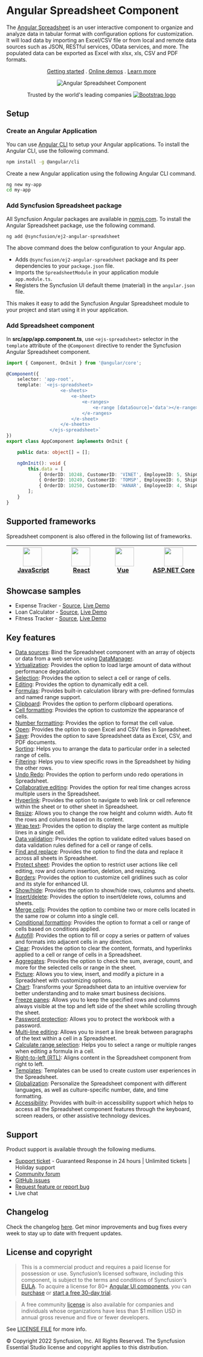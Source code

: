 # Angular Spreadsheet Component

The [Angular Spreadsheet](https://www.syncfusion.com/angular-ui-components/angular-spreadsheet?utm_source=npm&utm_medium=listing&utm_campaign=angular-spreadsheet-npm) is an user interactive component to organize and analyze data in tabular format with configuration options for customization. It will load data by importing an Excel/CSV file or from local and remote data sources such as JSON, RESTful services, OData services, and more. The populated data can be exported as Excel with xlsx, xls, CSV and PDF formats.

<p align="center">
    <a href="https://ej2.syncfusion.com/angular/documentation/spreadsheet/getting-started/?utm_source=npm&utm_medium=listing&utm_campaign=angular-spreadsheet-npm">Getting started</a> . 
    <a href="https://ej2.syncfusion.com/angular/demos/?utm_source=npm&utm_medium=listing&utm_campaign=angular-spreadsheet-npm#/material/spreadsheet/default">Online demos</a> . 
    <a href="https://www.syncfusion.com/angular-components/angular-spreadsheet?utm_source=npm&utm_medium=listing&utm_campaign=angular-spreadsheet-npm">Learn more</a>
</p>

<p align="center">
    <img src="https://raw.githubusercontent.com/SyncfusionExamples/nuget-img/master/angular/angular-spreadsheet.png" alt="Angular Spreadsheet Component" />
</p>

<p align="center">
Trusted by the world's leading companies
  <a href="https://www.syncfusion.com">
    <img src="https://raw.githubusercontent.com/SyncfusionExamples/nuget-img/master/syncfusion/syncfusion-trusted-companies.webp" alt="Bootstrap logo">
  </a>
</p>

## Setup

### Create an Angular Application

You can use [Angular CLI](https://github.com/angular/angular-cli) to setup your Angular applications. To install the Angular CLI, use the following command.

```bash
npm install -g @angular/cli
```

Create a new Angular application using the following Angular CLI command.

```bash
ng new my-app
cd my-app
```

### Add Syncfusion Spreadsheet package

All Syncfusion Angular packages are available in [npmjs.com](https://www.npmjs.com/~syncfusionorg). To install the Angular Spreadsheet package, use the following command.

```bash
ng add @syncfusion/ej2-angular-spreadsheet
```

The above command does the below configuration to your Angular app.
 
 * Adds `@syncfusion/ej2-angular-spreadsheet` package and its peer dependencies to your `package.json` file.
 * Imports the `SpreadsheetModule` in your application module `app.module.ts`.
 * Registers the Syncfusion UI default theme (material) in the `angular.json` file.

This makes it easy to add the Syncfusion Angular Spreadsheet module to your project and start using it in your application.

### Add Spreadsheet component

In **src/app/app.component.ts**, use `<ejs-spreadsheet>` selector in the `template` attribute of the `@Component` directive to render the Syncfusion Angular Spreadsheet component.

```typescript
import { Component, OnInit } from '@angular/core';

@Component({
    selector: 'app-root',
    template: `<ejs-spreadsheet>
                    <e-sheets>
                        <e-sheet>
                            <e-ranges>
                                <e-range [dataSource]='data'></e-range>
                            </e-ranges>
                        </e-sheet>
                    </e-sheets>
                </ejs-spreadsheet>`
})
export class AppComponent implements OnInit {

    public data: object[] = [];

    ngOnInit(): void {
        this.data = [
            { OrderID: 10248, CustomerID: 'VINET', EmployeeID: 5, ShipCity: 'Reims' },
            { OrderID: 10249, CustomerID: 'TOMSP', EmployeeID: 6, ShipCity: 'Münster' },
            { OrderID: 10250, CustomerID: 'HANAR', EmployeeID: 4, ShipCity: 'Lyon' }
        ];
    }
}
```

## Supported frameworks

Spreadsheet component is also offered in the following list of frameworks.

| [<img src="https://ej2.syncfusion.com/github/images/js.svg" height="50" />](https://www.syncfusion.com/javascript-ui-controls?utm_medium=listing&utm_source=github)<br/>&nbsp;&nbsp;&nbsp;&nbsp;&nbsp;[JavaScript](https://www.syncfusion.com/javascript-ui-controls?utm_medium=listing&utm_source=github)&nbsp;&nbsp;&nbsp;&nbsp; | [<img src="https://ej2.syncfusion.com/github/images/react.svg"  height="50" />](https://www.syncfusion.com/react-ui-components?utm_medium=listing&utm_source=github)<br/>&nbsp;&nbsp;&nbsp;&nbsp;&nbsp;&nbsp;&nbsp;[React](https://www.syncfusion.com/react-ui-components?utm_medium=listing&utm_source=github)&nbsp;&nbsp;&nbsp;&nbsp;&nbsp;&nbsp; | [<img src="https://ej2.syncfusion.com/github/images/vue.svg" height="50" />](https://www.syncfusion.com/vue-ui-components?utm_medium=listing&utm_source=github)<br/>&nbsp;&nbsp;&nbsp;&nbsp;&nbsp;&nbsp;&nbsp;[Vue](https://www.syncfusion.com/vue-ui-components?utm_medium=listing&utm_source=github)&nbsp;&nbsp;&nbsp;&nbsp;&nbsp;&nbsp;&nbsp;&nbsp;&nbsp; | [<img src="https://ej2.syncfusion.com/github/images/netcore.svg" height="50" />](https://www.syncfusion.com/aspnet-core-ui-controls?utm_medium=listing&utm_source=github)<br/>&nbsp;&nbsp;[ASP.NET&nbsp;Core](https://www.syncfusion.com/aspnet-core-ui-controls?utm_medium=listing&utm_source=github)&nbsp;&nbsp; | [<img src="https://ej2.syncfusion.com/github/images/netmvc.svg" height="50" />](https://www.syncfusion.com/aspnet-mvc-ui-controls?utm_medium=listing&utm_source=github)<br/>&nbsp;&nbsp;[ASP.NET&nbsp;MVC](https://www.syncfusion.com/aspnet-mvc-ui-controls?utm_medium=listing&utm_source=github)&nbsp;&nbsp; | 
| :-----: | :-----: | :-----: | :-----: | :-----: |

## Showcase samples

* Expense Tracker - [Source](https://github.com/syncfusion/ej2-showcase-angular-expensetracker?utm_source=npm&utm_medium=listing&utm_campaign=angular-spreadsheet-npm), [Live Demo](https://ej2.syncfusion.com/showcase/angular/expensetracker/#/dashboard?utm_source=npm&utm_medium=listing&utm_campaign=angular-spreadsheet-npm)
* Loan Calculator - [Source](https://github.com/syncfusion/ej2-sample-ng-loancalculator?utm_source=npm&utm_medium=listing&utm_campaign=angular-spreadsheet-npm), [Live Demo](https://ej2.syncfusion.com/showcase/angular/loancalculator/?utm_source=npm&utm_medium=listing&utm_campaign=angular-spreadsheet-npm)
* Fitness Tracker - [Source](https://github.com/SyncfusionExamples/showcase-angular-health-tracker-dashboard-demo), [Live Demo](https://ej2.syncfusion.com/showcase/angular/fitness-tracker-app/)

## Key features

* [Data sources](https://ej2.syncfusion.com/angular/documentation/spreadsheet/data-binding/?utm_source=npm&utm_medium=listing&utm_campaign=angular-spreadsheet-npm#local-data): Bind the Spreadsheet component with an array of objects or data from a web service using [DataManager](https://ej2.syncfusion.com/angular/documentation/data/data-binding/).
* [Virtualization](https://ej2.syncfusion.com/angular/documentation/spreadsheet/scrolling/?utm_source=npm&utm_medium=listing&utm_campaign=angular-spreadsheet-npm#virtual-scrolling): Provides the option to load large amount of data without performance degradation.
* [Selection](https://ej2.syncfusion.com/angular/documentation/spreadsheet/selection/?utm_source=npm&utm_medium=listing&utm_campaign=angular-spreadsheet-npm): Provides the option to select a cell or range of cells.
* [Editing](https://ej2.syncfusion.com/angular/documentation/spreadsheet/editing/?utm_source=npm&utm_medium=listing&utm_campaign=angular-spreadsheet-npm): Provides the option to dynamically edit a cell.
* [Formulas](https://ej2.syncfusion.com/angular/demos/?utm_source=npm&utm_medium=listing&utm_campaign=angular-spreadsheet-npm#/material/spreadsheet/formula): Provides built-in calculation library with pre-defined formulas and named range support.
* [Clipboard](https://ej2.syncfusion.com/angular/documentation/spreadsheet/clipboard/?utm_source=npm&utm_medium=listing&utm_campaign=angular-spreadsheet-npm): Provides the option to perform clipboard operations.
* [Cell formatting](https://ej2.syncfusion.com/angular/demos/?utm_source=npm&utm_medium=listing&utm_campaign=angular-spreadsheet-npm#/material/spreadsheet/cell-formatting): Provides the option to customize the appearance of cells.
* [Number formatting](https://ej2.syncfusion.com/angular/demos/?utm_source=npm&utm_medium=listing&utm_campaign=angular-spreadsheet-npm#/material/spreadsheet/number-formatting): Provides the option to format the cell value.
* [Open](https://ej2.syncfusion.com/angular/documentation/spreadsheet/open-save/?utm_source=npm&utm_medium=listing&utm_campaign=angular-spreadsheet-npm#open): Provides the option to open Excel and CSV files in Spreadsheet.
* [Save](https://ej2.syncfusion.com/angular/documentation/spreadsheet/open-save/?utm_source=npm&utm_medium=listing&utm_campaign=angular-spreadsheet-npm#save): Provides the option to save Spreadsheet data as Excel, CSV, and PDF documents.
* [Sorting](https://ej2.syncfusion.com/angular/documentation/spreadsheet/sort/?utm_source=npm&utm_medium=listing&utm_campaign=angular-spreadsheet-npm#sort-by-cell-value): Helps you to arrange the data to particular order in a selected range of cells.
* [Filtering](https://ej2.syncfusion.com/angular/documentation/spreadsheet/filter/?utm_source=npm&utm_medium=listing&utm_campaign=angular-spreadsheet-npm#apply-filter-on-ui): Helps you to view specific rows in the Spreadsheet by hiding the other rows.
* [Undo Redo](https://ej2.syncfusion.com/angular/documentation/spreadsheet/undo-redo/?utm_source=npm&utm_medium=listing&utm_campaign=angular-spreadsheet-npm): Provides the option to perform undo redo operations in Spreadsheet.
* [Collaborative editing](https://ej2.syncfusion.com/angular/documentation/spreadsheet/use-cases/collaborative-editing/?utm_source=npm&utm_medium=listing&utm_campaign=angular-spreadsheet-npm): Provides the option for real time changes across multiple users in the Spreadsheet.
* [Hyperlink](https://ej2.syncfusion.com/angular/demos/?utm_source=npm&utm_medium=listing&utm_campaign=angular-spreadsheet-npm#/material/spreadsheet/hyperlink): Provides the option to navigate to web link or cell reference within the sheet or to other sheet in Spreadsheet.
* [Resize](https://ej2.syncfusion.com/angular/documentation/spreadsheet/mobile-responsiveness/?utm_source=npm&utm_medium=listing&utm_campaign=angular-spreadsheet-npm): Allows you to change the row height and column width. Auto fit the rows and columns based on its content.
* [Wrap text](https://ej2.syncfusion.com/angular/documentation/spreadsheet/cell-range/?utm_source=npm&utm_medium=listing&utm_campaign=angular-spreadsheet-npm#wrap-text): Provides the option to display the large content as multiple lines in a single cell.
* [Data validation](https://ej2.syncfusion.com/angular/demos/?utm_source=npm&utm_medium=listing&utm_campaign=angular-spreadsheet-npm#/material/spreadsheet/data-validation): Provides the option to validate edited values based on data validation rules defined for a cell or range of cells.
* [Find and replace](https://ej2.syncfusion.com/angular/documentation/spreadsheet/searching/?utm_source=npm&utm_medium=listing&utm_campaign=angular-spreadsheet-npm#find): Provides the option to find the data and replace it across all sheets in Spreadsheet.
* [Protect sheet](https://ej2.syncfusion.com/angular/demos/?utm_source=npm&utm_medium=listing&utm_campaign=angular-spreadsheet-npm#/material/spreadsheet/protect-sheet): Provides the option to restrict user actions like cell editing, row and column insertion, deletion, and resizing.
* [Borders](https://ej2.syncfusion.com/angular/documentation/spreadsheet/formatting/?utm_source=npm&utm_medium=listing&utm_campaign=angular-spreadsheet-npm#borders): Provides the option to customize cell gridlines such as color and its style for enhanced UI.
* [Show/hide](https://ej2.syncfusion.com/angular/documentation/spreadsheet/worksheet/?utm_source=npm&utm_medium=listing&utm_campaign=angular-spreadsheet-npm#sheet-visibility): Provides the option to show/hide rows, columns and sheets.
* [Insert/delete](https://ej2.syncfusion.com/angular/documentation/spreadsheet/rows-and-columns/?utm_source=npm&utm_medium=listing&utm_campaign=angular-spreadsheet-npm#insert): Provides the option to insert/delete rows, columns and sheets.
* [Merge cells](https://ej2.syncfusion.com/angular/documentation/spreadsheet/cell-range/?utm_source=npm&utm_medium=listing&utm_campaign=angular-spreadsheet-npm#merge-cells): Provides the option to combine two or more cells located in the same row or column into a single cell.
* [Conditional formatting](https://ej2.syncfusion.com/angular/demos/?utm_source=npm&utm_medium=listing&utm_campaign=angular-spreadsheet-npm#/material/spreadsheet/conditional-formatting): Provides the option to format a cell or range of cells based on conditions applied.
* [Autofill](https://ej2.syncfusion.com/angular/documentation/spreadsheet/cell-range/?utm_source=npm&utm_medium=listing&utm_campaign=angular-spreadsheet-npm#auto-fill): Provides the option to fill or copy a series or pattern of values and formats into adjacent cells in any direction.
* [Clear](https://ej2.syncfusion.com/angular/documentation/spreadsheet/cell-range/?utm_source=npm&utm_medium=listing&utm_campaign=angular-spreadsheet-npm#clear): Provides the option to clear the content, formats, and hyperlinks applied to a cell or range of cells in a Spreadsheet.
* [Aggregates](https://ej2.syncfusion.com/angular/documentation/spreadsheet/formulas/?utm_source=npm&utm_medium=listing&utm_campaign=angular-spreadsheet-npm): Provides the option to check the sum, average, count, and more for the selected cells or range in the sheet.
* [Picture](https://ej2.syncfusion.com/angular/demos/?utm_source=npm&utm_medium=listing&utm_campaign=angular-spreadsheet-npm#/material/spreadsheet/image): Allows you to view, insert, and modify a picture in a Spreadsheet with customizing options.
* [Chart](https://ej2.syncfusion.com/angular/demos/?utm_source=npm&utm_medium=listing&utm_campaign=angular-spreadsheet-npm#/material/spreadsheet/chart): Transforms your Spreadsheet data to an intuitive overview for better understanding and to make smart business decisions.
* [Freeze panes](https://ej2.syncfusion.com/angular/demos/?utm_source=npm&utm_medium=listing&utm_campaign=angular-spreadsheet-npm#/material/spreadsheet/freeze-pane): Allows you to keep the specified rows and columns always visible at the top and left side of the sheet while scrolling through the sheet.
* [Password protection](https://ej2.syncfusion.com/angular/documentation/spreadsheet/protect-sheet/?utm_source=npm&utm_medium=listing&utm_campaign=angular-spreadsheet-npm#protect-workbook): Allows you to protect the workbook with a password.
* [Multi-line editing](https://ej2.syncfusion.com/angular/documentation/spreadsheet/editing/?utm_source=npm&utm_medium=listing&utm_campaign=angular-spreadsheet-npm): Allows you to insert a line break between paragraphs of the text within a cell in a Spreadsheet.
* [Calculate range selection](https://ej2.syncfusion.com/angular/documentation/spreadsheet/selection/?utm_source=npm&utm_medium=listing&utm_campaign=angular-spreadsheet-npm): Helps you to select a range or multiple ranges when editing a formula in a cell.
* [Right-to-left (RTL)](https://ej2.syncfusion.com/angular/documentation/right-to-left/?utm_source=npm&utm_medium=listing&utm_campaign=angular-spreadsheet-npm): Aligns content in the Spreadsheet component from right to left.
* [Templates](https://ej2.syncfusion.com/angular/demos/?utm_source=npm&utm_medium=listing&utm_campaign=angular-spreadsheet-npm#/material/spreadsheet/cell-template): Templates can be used to create custom user experiences in the Spreadsheet.
* [Globalization](https://ej2.syncfusion.com/angular/documentation/spreadsheet/global-local/?utm_source=npm&utm_medium=listing&utm_campaign=angular-spreadsheet-npm#localization): Personalize the Spreadsheet component with different languages, as well as culture-specific number, date, and time formatting.
* [Accessibility](https://ej2.syncfusion.com/angular/documentation/spreadsheet/accessibility/?utm_source=npm&utm_medium=listing&utm_campaign=angular-spreadsheet-npm): Provides with built-in accessibility support which helps to access all the Spreadsheet component features through the keyboard, screen readers, or other assistive technology devices.

## Support

Product support is available through the following mediums.

* [Support ticket](https://support.syncfusion.com/support/tickets/create) - Guaranteed Response in 24 hours | Unlimited tickets | Holiday support
* [Community forum](https://www.syncfusion.com/forums/angular-js2?utm_source=npm&utm_medium=listing&utm_campaign=angular-spreadsheet-npm)
* [GitHub issues](https://github.com/syncfusion/ej2-angular-ui-components/issues/new)
* [Request feature or report bug](https://www.syncfusion.com/feedback/angular?utm_source=npm&utm_medium=listing&utm_campaign=angular-spreadsheet-npm)
* Live chat

## Changelog

Check the changelog [here](https://github.com/syncfusion/ej2-angular-ui-components/blob/master/components/spreadsheet/CHANGELOG.md?utm_source=npm&utm_medium=listing&utm_campaign=angular-spreadsheet-npm). Get minor improvements and bug fixes every week to stay up to date with frequent updates.

## License and copyright

> This is a commercial product and requires a paid license for possession or use. Syncfusion’s licensed software, including this component, is subject to the terms and conditions of Syncfusion's [EULA](https://www.syncfusion.com/eula/es/). To acquire a license for 80+ [Angular UI components](https://www.syncfusion.com/angular-components), you can [purchase](https://www.syncfusion.com/sales/products) or [start a free 30-day trial](https://www.syncfusion.com/account/manage-trials/start-trials).

> A free community [license](https://www.syncfusion.com/products/communitylicense) is also available for companies and individuals whose organizations have less than $1 million USD in annual gross revenue and five or fewer developers.

See [LICENSE FILE](https://github.com/syncfusion/ej2-angular-ui-components/blob/master/license?utm_source=npm&utm_medium=listing&utm_campaign=angular-spreadsheet-npm) for more info.

&copy; Copyright 2022 Syncfusion, Inc. All Rights Reserved. The Syncfusion Essential Studio license and copyright applies to this distribution.
